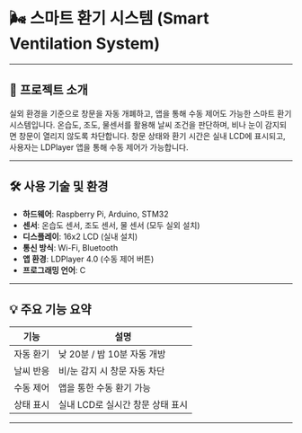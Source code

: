 # 🌬️ 스마트 환기 시스템 (Smart Ventilation System)

---

## 📌 프로젝트 소개

실외 환경을 기준으로 창문을 자동 개폐하고, 앱을 통해 수동 제어도 가능한 스마트 환기 시스템입니다.
온습도, 조도, 물센서를 활용해 날씨 조건을 판단하며, 비나 눈이 감지되면 창문이 열리지 않도록 차단합니다.
창문 상태와 환기 시간은 실내 LCD에 표시되고, 사용자는 LDPlayer 앱을 통해 수동 제어가 가능합니다.

---

## 🛠️ 사용 기술 및 환경

- **하드웨어**: Raspberry Pi, Arduino, STM32
- **센서**: 온습도 센서, 조도 센서, 물 센서 (모두 실외 설치)
- **디스플레이**: 16x2 LCD (실내 설치)
- **통신 방식**: Wi-Fi, Bluetooth
- **앱 환경**: LDPlayer 4.0 (수동 제어 버튼)
- **프로그래밍 언어**: C

---

## 💡 주요 기능 요약

| 기능 | 설명 |
|------|------|
| 자동 환기 | 낮 20분 / 밤 10분 자동 개방 |
| 날씨 반응 | 비/눈 감지 시 창문 자동 차단 |
| 수동 제어 | 앱을 통한 수동 환기 가능 |
| 상태 표시 | 실내 LCD로 실시간 창문 상태 표시 |

---
